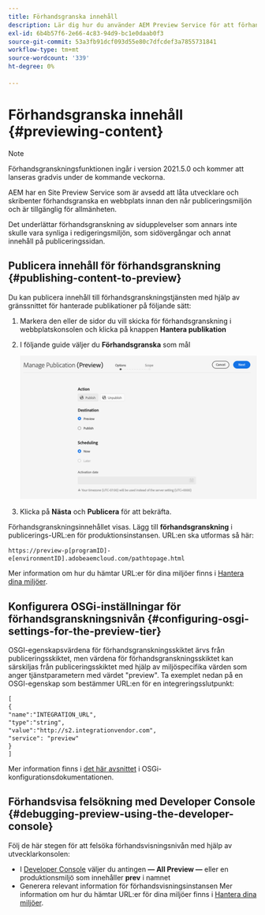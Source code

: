 ```yaml
---
title: Förhandsgranska innehåll
description: Lär dig hur du använder AEM Preview Service för att förhandsgranska innehåll innan du publicerar.
exl-id: 6b4b57f6-2e66-4c83-94d9-bc1e0daab0f3
source-git-commit: 53a3fb91dcf093d55e80c7dfcdef3a7855731841
workflow-type: tm+mt
source-wordcount: '339'
ht-degree: 0%

---
```


# Förhandsgranska innehåll {#previewing-content}

>[!NOTE]
>
>Förhandsgranskningsfunktionen ingår i version 2021.5.0 och kommer att lanseras gradvis under de kommande veckorna.

AEM har en Site Preview Service som är avsedd att låta utvecklare och skribenter förhandsgranska en webbplats innan den når publiceringsmiljön och är tillgänglig för allmänheten.

Det underlättar förhandsgranskning av sidupplevelser som annars inte skulle vara synliga i redigeringsmiljön, som sidövergångar och annat innehåll på publiceringssidan.

## Publicera innehåll för förhandsgranskning {#publishing-content-to-preview}

Du kan publicera innehåll till förhandsgranskningstjänsten med hjälp av gränssnittet för hanterade publikationer på följande sätt:

1. Markera den eller de sidor du vill skicka för förhandsgranskning i webbplatskonsolen och klicka på knappen **Hantera publikation**
1. I följande guide väljer du **Förhandsgranska** som mål

   ![hanterad publikation](/help/sites-cloud/authoring/assets/previewmanagedpublication.png)

1. Klicka på **Nästa** och **Publicera** för att bekräfta.

Förhandsgranskningsinnehållet visas. Lägg till **förhandsgranskning** i publicerings-URL:en för produktionsinstansen. URL:en ska utformas så här:

```
https://preview-p[programID]-e[environmentID].adobeaemcloud.com/pathtopage.html
```

Mer information om hur du hämtar URL:er för dina miljöer finns i [Hantera dina miljöer](https://experienceleague.adobe.com/docs/experience-manager-cloud-manager/using/how-to-use/manage-your-environment.html?lang=en).

## Konfigurera OSGi-inställningar för förhandsgranskningsnivån {#configuring-osgi-settings-for-the-preview-tier}

OSGI-egenskapsvärdena för förhandsgranskningsskiktet ärvs från publiceringsskiktet, men värdena för förhandsgranskningsskiktet kan särskiljas från publiceringsskiktet med hjälp av miljöspecifika värden som anger tjänstparametern med värdet &quot;preview&quot;. Ta exemplet nedan på en OSGI-egenskap som bestämmer URL:en för en integreringsslutpunkt:

```
[
{
"name":"INTEGRATION_URL",
"type":"string",
"value":"http://s2.integrationvendor.com",
"service": "preview"
}
]
```

Mer information finns i [det här avsnittet](/help/implementing/deploying/configuring-osgi.md#author-vs-publish-configuration) i OSGi-konfigurationsdokumentationen.

## Förhandsvisa felsökning med Developer Console {#debugging-preview-using-the-developer-console}

Följ de här stegen för att felsöka förhandsvisningsnivån med hjälp av utvecklarkonsolen:

* I [Developer Console](/help/implementing/developing/introduction/development-guidelines.md#aem-as-a-cloud-service-development-tools) väljer du antingen **— All Preview —** eller en produktionsmiljö som innehåller **prev** i namnet
* Generera relevant information för förhandsvisningsinstansen
Mer information om hur du hämtar URL:er för dina miljöer finns i [Hantera dina miljöer](https://experienceleague.adobe.com/docs/experience-manager-cloud-manager/using/how-to-use/manage-your-environment.html?lang=en).
